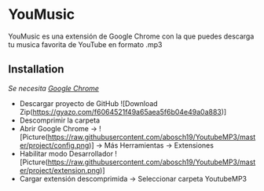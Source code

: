 YouMusic
========
YouMusic es una extensión de Google Chrome con la que puedes descarga tu musica favorita de YouTube en formato .mp3

Installation
------------
_Se necesita [Google Chrome](https://www.google.es/chrome/browser/desktop/)_
* Descargar proyecto de GitHub
	![Download Zip(https://gyazo.com/f6064521f49a65aea5f6b04e49a0a883)]
* Descomprimir la carpeta
* Abrir Google Chrome -> ![Picture(https://raw.githubusercontent.com/abosch19/YoutubeMP3/master/project/config.png)]
-> Más Herramientas -> Extensiones
* Habilitar modo Desarrollador
	![Picture(https://raw.githubusercontent.com/abosch19/YoutubeMP3/master/project/extension.png)]
* Cargar extensión descomprimida -> Seleccionar carpeta YoutubeMP3
